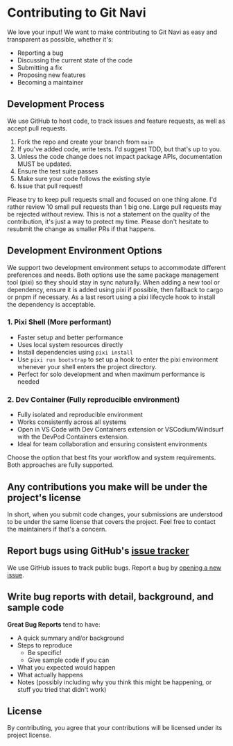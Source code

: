 # Contributing to Git Navi

We love your input! We want to make contributing to Git Navi as easy and transparent as possible, whether it's:

- Reporting a bug
- Discussing the current state of the code
- Submitting a fix
- Proposing new features
- Becoming a maintainer

## Development Process

We use GitHub to host code, to track issues and feature requests, as well as accept pull requests.

1. Fork the repo and create your branch from `main`
2. If you've added code, write tests. I'd suggest TDD, but that's up to you.
3. Unless the code change does not impact package APIs, documentation MUST be updated.
4. Ensure the test suite passes
5. Make sure your code follows the existing style
6. Issue that pull request!

Please try to keep pull requests small and focused on one thing alone. I'd rather review 10 small pull requests than 1 big one.
Large pull requests may be rejected without review. This is not a statement on the quality of the contribution, it's just a way to protect my time.
Please don't hesitate to resubmit the change as smaller PRs if that happens.

## Development Environment Options

We support two development environment setups to accommodate different preferences and needs.
Both options use the same package management tool (pixi) so they should stay in sync naturally.
When adding a new tool or dependency, ensure it is added using pixi if possible, then fallback to cargo or pnpm if necessary.
As a last resort using a pixi lifecycle hook to install the dependency is acceptable.

### 1. Pixi Shell (More performant)

- Faster setup and better performance
- Uses local system resources directly
- Install dependencies using `pixi install`
- Use `pixi run bootstrap` to set up a hook to enter the pixi environment whenever your shell enters the project directory.
- Perfect for solo development and when maximum performance is needed

### 2. Dev Container (Fully reproducible environment)

- Fully isolated and reproducible environment
- Works consistently across all systems
- Open in VS Code with Dev Containers extension or VSCodium/Windsurf with the DevPod Containers extension.
- Ideal for team collaboration and ensuring consistent environments

Choose the option that best fits your workflow and system requirements. Both approaches are fully supported.

## Any contributions you make will be under the project's license

In short, when you submit code changes, your submissions are understood to be under the same license that covers the project. Feel free to contact the maintainers if that's a concern.

## Report bugs using GitHub's [issue tracker](https://github.com/HibiscusCollective/gitfairy/issues)

We use GitHub issues to track public bugs. Report a bug by [opening a new issue](https://github.com/HibiscusCollective/gitfairy/issues/new).

## Write bug reports with detail, background, and sample code

**Great Bug Reports** tend to have:

- A quick summary and/or background
- Steps to reproduce
  - Be specific!
  - Give sample code if you can
- What you expected would happen
- What actually happens
- Notes (possibly including why you think this might be happening, or stuff you tried that didn't work)

## License

By contributing, you agree that your contributions will be licensed under its project license.
